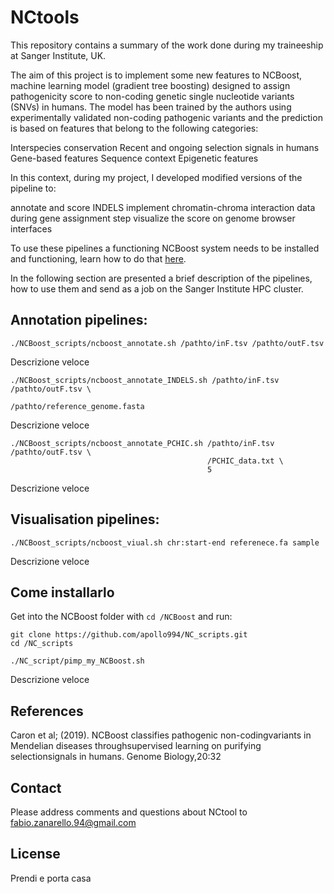 # NCtools


This repository contains a summary of the work done during my traineeship at Sanger Institute, UK. 

The aim of this project is to implement some new features to NCBoost, machine learning model (gradient tree boosting) designed to assign pathogenicity score to non-coding genetic single nucleotide variants (SNVs) in humans. The model has been trained by the authors using experimentally validated non-coding pathogenic variants and the prediction is based on features that belong to the following categories:

Interspecies conservation
Recent and ongoing selection signals in humans
Gene-based features
Sequence context
Epigenetic features

In this context, during my project, I developed modified versions of the pipeline to:

annotate and score INDELS
implement chromatin-chroma interaction data during gene assignment step
visualize the score on genome browser interfaces

To use these pipelines a functioning NCBoost system needs to be installed and functioning, learn how to do that [here](https://github.com/RausellLab/NCBoost).
 
In the following section are presented a brief description of the pipelines, how to use them and send as a job on the Sanger Institute HPC cluster.


## Annotation pipelines:

```
./NCBoost_scripts/ncboost_annotate.sh /pathto/inF.tsv /pathto/outF.tsv 
```
Descrizione veloce 

```
./NCBoost_scripts/ncboost_annotate_INDELS.sh /pathto/inF.tsv /pathto/outF.tsv \
                                             /pathto/reference_genome.fasta
```
Descrizione veloce 

```
./NCBoost_scripts/ncboost_annotate_PCHIC.sh /pathto/inF.tsv /pathto/outF.tsv \
                                            /PCHIC_data.txt \
                                            5
```
Descrizione veloce

## Visualisation pipelines:

```
./NCBoost_scripts/ncboost_viual.sh chr:start-end referenece.fa sample
```
Descrizione veloce 


## Come installarlo

Get into the NCBoost folder with `cd /NCBoost` and run:

```
git clone https://github.com/apollo994/NC_scripts.git
cd /NC_scripts
```

```
./NC_script/pimp_my_NCBoost.sh
```

Descrizione veloce 

## References

Caron et al; (2019). NCBoost classifies pathogenic non-codingvariants in Mendelian diseases throughsupervised learning on purifying selectionsignals in humans. Genome Biology,20:32 


## Contact
Please address comments and questions about NCtool to fabio.zanarello.94@gmail.com

## License

Prendi e porta casa
